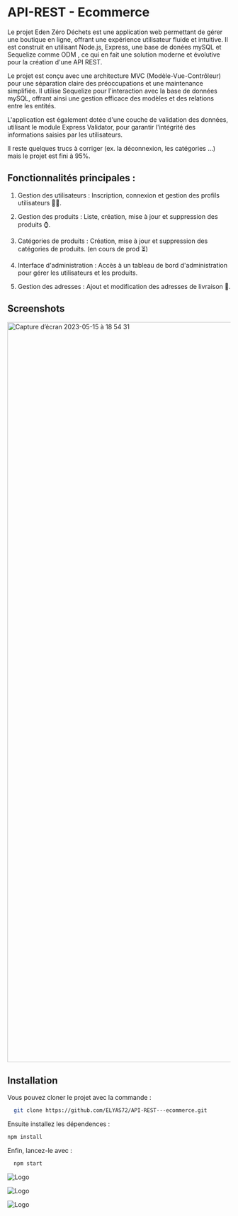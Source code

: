 

# API-REST - Ecommerce


Le projet Eden Zéro Déchets est une application web permettant de gérer une boutique en ligne, offrant une expérience utilisateur fluide et intuitive. Il est construit en utilisant Node.js, Express, une base de donées mySQL et Sequelize comme ODM , ce qui en fait une solution moderne et évolutive pour la création d'une API REST.





Le projet est conçu avec une architecture MVC (Modèle-Vue-Contrôleur) pour une séparation claire des préoccupations et une maintenance simplifiée. Il utilise Sequelize pour l'interaction avec la base de données mySQL, offrant ainsi une gestion efficace des modèles et des relations entre les entités.

L'application est également dotée d'une couche de validation des données, utilisant le module Express Validator, pour garantir l'intégrité des informations saisies par les utilisateurs.

Il reste quelques trucs à corriger (ex. la déconnexion, les catégories ...) mais le projet est fini à 95%.




## Fonctionnalités principales :




1. Gestion des utilisateurs : Inscription, connexion et gestion des profils utilisateurs 🧑‍💻.

2. Gestion des produits : Liste, création, mise à jour et suppression des produits ⌚️.

3. Catégories de produits : Création, mise à jour et suppression des catégories de produits. (en cours de prod ⏳)

4. Interface d'administration : Accès à un tableau de bord d'administration pour gérer les utilisateurs et les produits.

5. Gestion des adresses : Ajout et modification des adresses de livraison 📍.


## Screenshots


<img width="1672" alt="Capture d’écran 2023-05-15 à 18 54 31" src="https://github.com/ELYAS72/API-REST---ecommerce/assets/98484915/540c6e37-178e-448c-84f1-71f88aaaaa3e">



## Installation

Vous pouvez cloner le projet avec la commande :

```bash
  git clone https://github.com/ELYAS72/API-REST---ecommerce.git
```

Ensuite installez les dépendences :

  ```bash
  npm install
```

Enfin, lancez-le avec :

```bash
  npm start
```

![Logo](https://res.cloudinary.com/practicaldev/image/fetch/s--rQS9VcWG--/c_imagga_scale,f_auto,fl_progressive,h_720,q_auto,w_1280/https://dev-to-uploads.s3.amazonaws.com/uploads/articles/zojuy79lo3fn3qdt7g6p.png)


![Logo](https://upload.wikimedia.org/wikipedia/fr/thumb/6/62/MySQL.svg/1200px-MySQL.svg.png)


![Logo](https://ludovicwyffels.dev/static/335caa592debcad471a1ec9936833b1b/5707d/sequelize.png)
